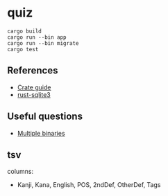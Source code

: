 # quiz

```
cargo build
cargo run --bin app
cargo run --bin migrate
cargo test
```

## References

- [Crate guide](http://doc.crates.io/guide.html)
- [rust-sqlite3](http://www.madmode.com/rust-sqlite3/sqlite3/index.html)

## Useful questions

- [Multiple binaries](https://stackoverflow.com/questions/36604010/how-can-i-build-multiple-binaries-with-cargo)


## tsv

columns:
- Kanji, Kana, English, POS, 2ndDef, OtherDef, Tags
